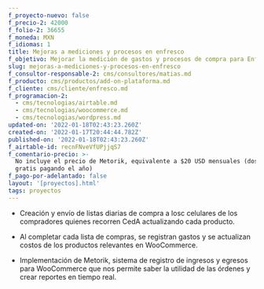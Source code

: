 ```yaml
---
f_proyecto-nuevo: false
f_precio-2: 42000
f_folio-2: 36655
f_moneda: MXN
f_idiomas: 1
title: Mejoras a mediciones y procesos en enfresco
f_objetivo: Mejorar la medición de gastos y procesos de compra para Enfresco
slug: mejoras-a-mediciones-y-procesos-en-enfresco
f_consultor-responsable-2: cms/consultores/matias.md
f_producto: cms/productos/add-on-plataforma.md
f_cliente: cms/cliente/enfresco.md
f_programacion-2:
  - cms/tecnologias/airtable.md
  - cms/tecnologias/woocommerce.md
  - cms/tecnologias/wordpress.md
updated-on: '2022-01-18T02:43:23.260Z'
created-on: '2022-01-17T20:44:44.782Z'
published-on: '2022-01-18T02:43:23.260Z'
f_airtable-id: recnFNveVfUPjjqS7
f_comentario-precio: >-
  No incluye el precio de Metorik, equivalente a $20 USD mensuales (dos meses
  gratis pagando el año)
f_pago-por-adelantado: false
layout: '[proyectos].html'
tags: proyectos
---
```


*   Creación y envío de listas diarias de compra a losc celulares de los compradores quienes recorren CedA actualizando cada producto.

*   Al completar cada lista de compras, se registran gastos y se actualizan costos de los productos relevantes en WooCommerce.
*   Implementación de Metorik, sistema de registro de ingresos y egresos para WooCommerce que nos permite saber la utilidad de las órdenes y crear reportes en tiempo real.
